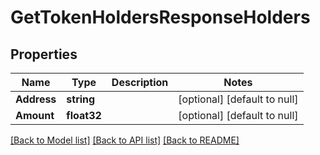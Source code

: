 # GetTokenHoldersResponseHolders

## Properties
Name | Type | Description | Notes
------------ | ------------- | ------------- | -------------
**Address** | **string** |  | [optional] [default to null]
**Amount** | **float32** |  | [optional] [default to null]

[[Back to Model list]](../README.md#documentation-for-models) [[Back to API list]](../README.md#documentation-for-api-endpoints) [[Back to README]](../README.md)


